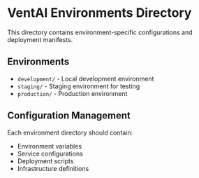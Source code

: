 # VentAI Environments Directory

This directory contains environment-specific configurations and deployment manifests.

## Environments

- `development/` - Local development environment
- `staging/` - Staging environment for testing
- `production/` - Production environment

## Configuration Management

Each environment directory should contain:
- Environment variables
- Service configurations
- Deployment scripts
- Infrastructure definitions

